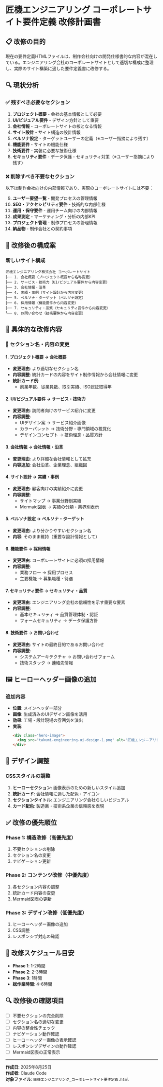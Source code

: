 # 匠機エンジニアリング コーポレートサイト要件定義 改修計画書

## 📋 改修の目的
現在の要件定義HTMLファイルは、制作会社向けの開発仕様書的な内容が混在している。エンジニアリング会社のコーポレートサイトとして適切な構成に整理し、実際のサイト構築に適した要件定義書に改修する。

## 🔍 現状分析

### ✅ **残すべき必要なセクション**
1. **プロジェクト概要** - 会社の基本情報として必要
2. **UI/ビジュアル要件** - デザイン方針として重要
3. **会社情報** - コーポレートサイトの核となる情報
4. **サイト設計** - サイト構造の設計情報
5. **ペルソナ設定** - ターゲットユーザーの定義（※ユーザー指摘により残す）
6. **機能要件** - サイトの機能仕様
7. **技術要件** - 実装に必要な技術仕様
8. **セキュリティ要件** - データ保護・セキュリティ対策（※ユーザー指摘により残す）

### ❌ **削除すべき不要なセクション**
以下は制作会社向けの内部情報であり、実際のコーポレートサイトには不要：

9. **ユーザー要望一覧** - 開発プロセスの管理情報
10. **SEO・アクセシビリティ要件** - 技術的な内部仕様
11. **運用・保守要件** - 運用チーム向けの内部情報
12. **成果測定** - マーケティング・分析の内部KPI
13. **プロジェクト管理** - 制作プロセスの管理情報
14. **納品物** - 制作会社との契約事項

## 🎯 改修後の構成案

### 新しいサイト構成
```
匠機エンジニアリング株式会社 コーポレートサイト
├── 1. 会社概要（プロジェクト概要から名称変更）
├── 2. サービス・技術力（UI/ビジュアル要件から内容変更）
├── 3. 会社情報・沿革
├── 4. 実績・事例（サイト設計から内容変更）
├── 5. ペルソナ・ターゲット（ペルソナ設定）
├── 6. 採用情報（機能要件から内容変更）
├── 7. セキュリティ・品質（セキュリティ要件から内容変更）
└── 8. お問い合わせ（技術要件から内容変更）
```

## 📝 具体的な改修内容

### 🔄 **セクション名・内容の変更**

#### 1. プロジェクト概要 → 会社概要
- **変更理由**: より適切なセクション名
- **内容調整**: 統計カードの内容をサイト制作情報から会社情報に変更
- **統計カード例**: 
  - 創業年数、従業員数、取引実績、ISO認証取得年

#### 2. UI/ビジュアル要件 → サービス・技術力
- **変更理由**: 訪問者向けのサービス紹介に変更
- **内容調整**: 
  - UIデザイン案 → サービス紹介画像
  - カラーパレット → 技術分野・専門領域の視覚化
  - デザインコンセプト → 技術理念・品質方針

#### 3. 会社情報 → 会社情報・沿革
- **変更理由**: より詳細な会社情報として拡充
- **内容追加**: 会社沿革、企業理念、組織図

#### 4. サイト設計 → 実績・事例
- **変更理由**: 顧客向けの実績紹介に変更
- **内容調整**:
  - サイトマップ → 事業分野別実績
  - Mermaid図表 → 実績の分類・業界別表示

#### 5. ペルソナ設定 → ペルソナ・ターゲット
- **変更理由**: より分かりやすいセクション名
- **内容**: そのまま維持（重要な設計情報として）

#### 6. 機能要件 → 採用情報
- **変更理由**: コーポレートサイトに必須の採用情報
- **内容調整**:
  - 業務フロー → 採用プロセス
  - 主要機能 → 募集職種・待遇

#### 7. セキュリティ要件 → セキュリティ・品質
- **変更理由**: エンジニアリング会社の信頼性を示す重要な要素
- **内容調整**:
  - 基本セキュリティ → 品質管理体制・認証
  - フォームセキュリティ → データ保護方針

#### 8. 技術要件 → お問い合わせ
- **変更理由**: サイトの最終目的であるお問い合わせ
- **内容調整**:
  - システムアーキテクチャ → お問い合わせフォーム
  - 技術スタック → 連絡先情報

## 🖼️ ヒーローヘッダー画像の追加

### 追加内容
- **位置**: メインヘッダー部分
- **画像**: 生成済みのUIデザイン画像を活用
- **効果**: 工場・設計現場の雰囲気を演出
- **実装**: 
  ```html
  <div class="hero-image">
    <img src="takumi-engineering-ui-design-1.png" alt="匠機エンジニアリング 工場・設計現場" />
  </div>
  ```

## 🎨 デザイン調整

### CSSスタイルの調整
1. **ヒーローセクション**: 画像表示のための新しいスタイル追加
2. **統計カード**: 会社情報に適した配色・アイコン
3. **セクションタイトル**: エンジニアリング会社らしいビジュアル
4. **カード配色**: 製造業・技術系企業の信頼感を表現

## ✅ 改修の優先順位

### Phase 1: 構造改修（高優先度）
1. 不要セクションの削除
2. セクション名の変更
3. ナビゲーション更新

### Phase 2: コンテンツ改修（中優先度）
1. 各セクション内容の調整
2. 統計カード内容の変更
3. Mermaid図表の更新

### Phase 3: デザイン改修（低優先度）
1. ヒーローヘッダー画像の追加
2. CSS調整
3. レスポンシブ対応の確認

## 📅 改修スケジュール目安
- **Phase 1**: 1-2時間
- **Phase 2**: 2-3時間  
- **Phase 3**: 1時間
- **総作業時間**: 4-6時間

## 🔍 改修後の確認項目
- [ ] 不要セクションの完全削除
- [ ] セクション名の適切な変更
- [ ] 内容の整合性チェック
- [ ] ナビゲーション動作確認
- [ ] ヒーローヘッダー画像の表示確認
- [ ] レスポンシブデザインの動作確認
- [ ] Mermaid図表の正常表示

---

**作成日**: 2025年8月25日  
**作成者**: Claude Code  
**対象ファイル**: `匠機エンジニアリング_コーポレートサイト要件定義.html`